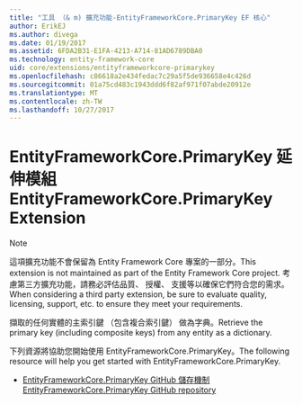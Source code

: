 ```yaml
---
title: "工具 （& m) 擴充功能-EntityFrameworkCore.PrimaryKey EF 核心"
author: ErikEJ
ms.author: divega
ms.date: 01/19/2017
ms.assetid: 6FDA2B31-E1FA-4213-A714-81AD6789DBA0
ms.technology: entity-framework-core
uid: core/extensions/entityframeworkcore-primarykey
ms.openlocfilehash: c86618a2e434fedac7c29a5f5de936658e4c426d
ms.sourcegitcommit: 01a75cd483c1943ddd6f82af971f07abde20912e
ms.translationtype: MT
ms.contentlocale: zh-TW
ms.lasthandoff: 10/27/2017
---
```

# <a name="entityframeworkcoreprimarykey-extension"></a><span data-ttu-id="3bef7-102">EntityFrameworkCore.PrimaryKey 延伸模組</span><span class="sxs-lookup"><span data-stu-id="3bef7-102">EntityFrameworkCore.PrimaryKey Extension</span></span>

> [!NOTE]  
> <span data-ttu-id="3bef7-103">這項擴充功能不會保留為 Entity Framework Core 專案的一部分。</span><span class="sxs-lookup"><span data-stu-id="3bef7-103">This extension is not maintained as part of the Entity Framework Core project.</span></span> <span data-ttu-id="3bef7-104">考慮第三方擴充功能，請務必評估品質、 授權、 支援等以確保它們符合您的需求。</span><span class="sxs-lookup"><span data-stu-id="3bef7-104">When considering a third party extension, be sure to evaluate quality, licensing, support, etc. to ensure they meet your requirements.</span></span>

<span data-ttu-id="3bef7-105">擷取的任何實體的主索引鍵 （包含複合索引鍵） 做為字典。</span><span class="sxs-lookup"><span data-stu-id="3bef7-105">Retrieve the primary key (including composite keys) from any entity as a dictionary.</span></span>

<span data-ttu-id="3bef7-106">下列資源將協助您開始使用 EntityFrameworkCore.PrimaryKey。</span><span class="sxs-lookup"><span data-stu-id="3bef7-106">The following resource will help you get started with EntityFrameworkCore.PrimaryKey.</span></span>
* [<span data-ttu-id="3bef7-107">EntityFrameworkCore.PrimaryKey GitHub 儲存機制</span><span class="sxs-lookup"><span data-stu-id="3bef7-107">EntityFrameworkCore.PrimaryKey GitHub repository</span></span>](https://github.com/NickStrupat/EntityFramework.PrimaryKey/)
